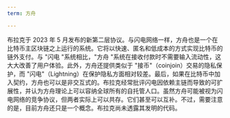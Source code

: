 ```yaml
---
term: 方舟

---
```

布拉克于 2023 年 5 月发布的新第二层协议。与闪电网络一样，方舟也是一个在比特币主区块链之上运行的系统。它将以快速、匿名和低成本的方式实现比特币的链外支付。与 "闪电 "系统相比，"方舟 "系统在接收付款时不需要输入流动性，这大大改善了用户体验。此外，方舟还提供类似于 "接币"（coinjoin）交易的隐私保护，而 "闪电"（Lightning）在保护隐私方面相对较差。最后，如果在比特币中加入契约，方舟也可以是非交互式的。布拉克经常批评闪电因依赖主链而导致的可扩展性，并认为方舟理论上可以容纳全球所有的自托管人口。虽然方舟可能被视为闪电网络的竞争协议，但两者实际上可以共存。它们甚至可以互补。不过，需要注意的是，目前方舟还只是一个概念。布拉克尚未透露其发明的代码。